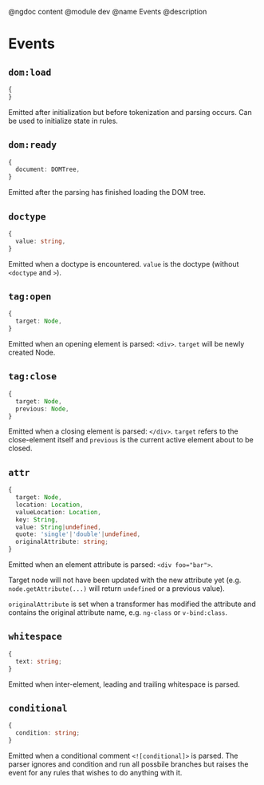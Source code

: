 @ngdoc content
@module dev
@name Events
@description

# Events

## `dom:load`

```typescript
{
}
```

Emitted after initialization but before tokenization and parsing occurs. Can be
used to initialize state in rules.

## `dom:ready`

```typescript
{
  document: DOMTree,
}
```

Emitted after the parsing has finished loading the DOM tree.

## `doctype`

```typescript
{
  value: string,
}
```

Emitted when a doctype is encountered. `value` is the doctype (without
`<doctype` and `>`).

## `tag:open`

```typescript
{
  target: Node,
}
```

Emitted when an opening element is parsed: `<div>`. `target` will be
newly created Node.

## `tag:close`

```typescript
{
  target: Node,
  previous: Node,
}
```

Emitted when a closing element is parsed: `</div>`. `target` refers to
the close-element itself and `previous` is the current active element
about to be closed.

## `attr`

```typescript
{
  target: Node,
  location: Location,
  valueLocation: Location,
  key: String,
  value: String|undefined,
  quote: 'single'|'double'|undefined,
  originalAttribute: string;
}
```

Emitted when an element attribute is parsed: `<div foo="bar">`.

Target node will not have been updated with the new attribute yet
(e.g. `node.getAttribute(...)` will return `undefined` or a previous
value).

`originalAttribute` is set when a transformer has modified the attribute and
contains the original attribute name, e.g. `ng-class` or `v-bind:class`.

## `whitespace`

```typescript
{
  text: string;
}
```

Emitted when inter-element, leading and trailing whitespace is parsed.

## `conditional`

```typescript
{
  condition: string;
}
```

Emitted when a conditional comment `<![conditional]>` is parsed. The parser
ignores and condition and run all possbile branches but raises the event for any
rules that wishes to do anything with it.
